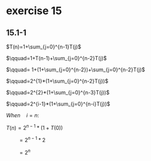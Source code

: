 # exercise 15
## 15.1-1
$T(n)=1+\sum_{j=0}^{n-1}T(j)$

$\qquad=1+T(n-1)+\sum_{j=0}^{n-2}T(j)$

$\qquad= 1+(1+\sum_{j=0}^{n-2})+\sum_{j=0}^{n-2}T(j)$

$\qquad=2^{1}*(1+\sum_{j=0}^{n-2}T(j))$

$\qquad=2^{2}*(1+\sum_{j=0}^{n-3}T(j))$

$\qquad=2^{i-1}*(1+\sum_{j=0}^{n-i}T(j))$

$When \quad i=n:$

$T(n)=2^{n-1}*(1+T(0))$

$\qquad =2^{n-1}*2$

$\qquad = 2^{n}$